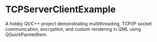 # TCPServerClientExample
A hobby Qt/C++ project demonstrating multithreading, TCP/IP socket communication, encryption, and custom rendering in QML using QQuickPaintedItem.
